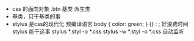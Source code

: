 - css 的面向对象
   .btn 基类 派生类
 - 基类，只干基类的事
 - stylus 是css的现代化 预编译语言
   body { color: green; }
   {} : ; 好浪费时间  stylus 能干这事
   stylus *.styl -o *.css
   stylus -w *.styl -o *.css  自动监听
